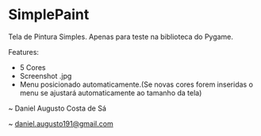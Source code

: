 # SimplePaint

Tela de Pintura Simples. Apenas para teste na biblioteca do Pygame.

Features:
* 5 Cores
* Screenshot .jpg
* Menu posicionado automaticamente.(Se novas cores forem inseridas o menu se ajustará automaticamente ao tamanho da tela)

~ Daniel Augusto Costa de Sá

~ daniel.augusto191@gmail.com
